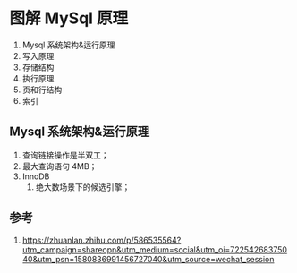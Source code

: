 # 图解 MySql 原理

1. Mysql 系统架构&运行原理
2. 写入原理
3. 存储结构
4. 执行原理
5. 页和行结构
6. 索引

## Mysql 系统架构&运行原理

1. 查询链接操作是半双工；
2. 最大查询语句 4MB；
3. InnoDB
   1. 绝大数场景下的候选引擎；

## 参考

1. <https://zhuanlan.zhihu.com/p/586535564?utm_campaign=shareopn&utm_medium=social&utm_oi=72254268375040&utm_psn=1580836991456727040&utm_source=wechat_session>
